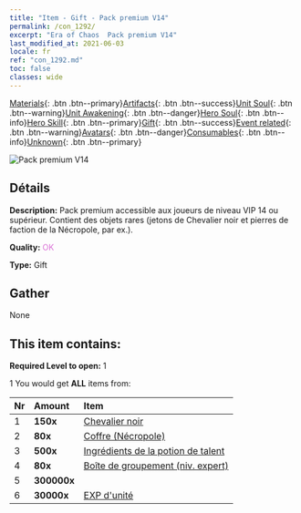 ```yaml
---
title: "Item - Gift - Pack premium V14"
permalink: /con_1292/
excerpt: "Era of Chaos  Pack premium V14"
last_modified_at: 2021-06-03
locale: fr
ref: "con_1292.md"
toc: false
classes: wide
---
```

 [Materials](/ItemsFR/){: .btn .btn--primary}[Artifacts](/ItemsFR/Artifacts/){: .btn .btn--success}[Unit Soul](/ItemsFR/UnitSoul/){: .btn .btn--warning}[Unit Awakening](/ItemsFR/UnitAwakening/){: .btn .btn--danger}[Hero Soul](/ItemsFR/HeroSoul/){: .btn .btn--info}[Hero Skill](/ItemsFR/HeroSkill/){: .btn .btn--primary}[Gift](/ItemsFR/Gift/){: .btn .btn--success}[Event related](/ItemsFR/Events/){: .btn .btn--warning}[Avatars](/ItemsFR/Avatars/){: .btn .btn--danger}[Consumables](/ItemsFR/Consumables/){: .btn .btn--info}[Unknown](/ItemsFR/Unknown/){: .btn .btn--primary}

 ![Pack premium V14](/images/t/i_905014.png)

## Détails
 **Description:** Pack premium accessible aux joueurs de niveau VIP 14 ou supérieur. Contient des objets rares (jetons de Chevalier noir et pierres de faction de la Nécropole, par ex.).

 **Quality:** <span style="color: #DA70D6">OK</span>

 **Type:** Gift

## Gather

  None

## This item contains:

 **Required Level to open:** 1

 1 You would get **ALL** items  from:

  | Nr | Amount |     Item    |
  |:---|:-------|:------------|
  | 1 |  **150x** | [Chevalier noir](/ItemsFR/unt_213/) |  | 
  | 2 |  **80x** | [Coffre (Nécropole)](/ItemsFR/con_1271/) |  | 
  | 3 |  **500x** | [Ingrédients de la potion de talent](/ItemsFR/con_1120/) |  | 
  | 4 |  **80x** | [Boîte de groupement (niv. expert)](/ItemsFR/con_760/) |  | 
  | 5 |  **300000x** | <i class="fas fa-coins"/> |  | 
  | 6 |  **30000x** | [EXP d'unité](/ItemsFR/con_902/) |  | 
